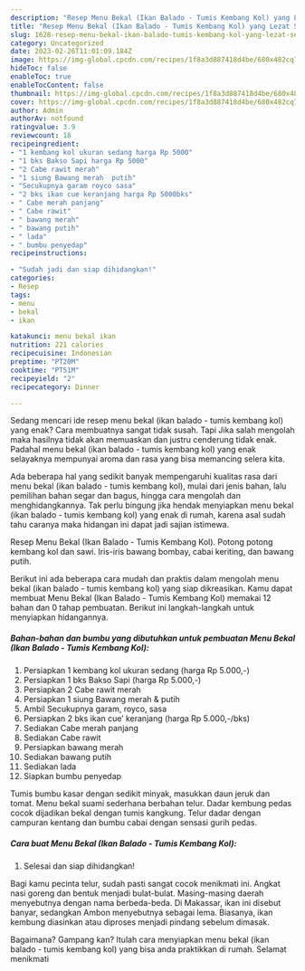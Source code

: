 ```yaml
---
description: "Resep Menu Bekal (Ikan Balado - Tumis Kembang Kol) yang Lezat Sekali, Buat Buka Puasa Lezat"
title: "Resep Menu Bekal (Ikan Balado - Tumis Kembang Kol) yang Lezat Sekali, Buat Buka Puasa Lezat"
slug: 1628-resep-menu-bekal-ikan-balado-tumis-kembang-kol-yang-lezat-sekali-buat-buka-puasa-lezat
category: Uncategorized
date: 2023-02-26T11:01:09.184Z
image: https://img-global.cpcdn.com/recipes/1f8a3d887418d4be/680x482cq70/menu-bekal-ikan-balado-tumis-kembang-kol-foto-resep-utama.jpg
hideToc: false
enableToc: true
enableTocContent: false
thumbnail: https://img-global.cpcdn.com/recipes/1f8a3d887418d4be/680x482cq70/menu-bekal-ikan-balado-tumis-kembang-kol-foto-resep-utama.jpg
cover: https://img-global.cpcdn.com/recipes/1f8a3d887418d4be/680x482cq70/menu-bekal-ikan-balado-tumis-kembang-kol-foto-resep-utama.jpg
author: Admin
authorAv: notfound
ratingvalue: 3.9
reviewcount: 18
recipeingredient:
- "1 kembang kol ukuran sedang harga Rp 5000"
- "1 bks Bakso Sapi harga Rp 5000"
- "2 Cabe rawit merah"
- "1 siung Bawang merah  putih"
- "Secukupnya garam royco sasa"
- "2 bks ikan cue keranjang harga Rp 5000bks"
- " Cabe merah panjang"
- " Cabe rawit"
- " bawang merah"
- " bawang putih"
- " lada"
- " bumbu penyedap"
recipeinstructions:

- "Sudah jadi dan siap dihidangkan!"
categories:
- Resep
tags:
- menu
- bekal
- ikan

katakunci: menu bekal ikan 
nutrition: 221 calories
recipecuisine: Indonesian
preptime: "PT20M"
cooktime: "PT51M"
recipeyield: "2"
recipecategory: Dinner

---
```



Sedang mencari ide resep menu bekal (ikan balado - tumis kembang kol) yang enak? Cara membuatnya sangat tidak susah. Tapi Jika salah mengolah maka hasilnya tidak akan memuaskan dan justru cenderung tidak enak. Padahal menu bekal (ikan balado - tumis kembang kol) yang enak selayaknya mempunyai aroma dan rasa yang bisa memancing selera kita.


Ada beberapa hal yang sedikit banyak mempengaruhi kualitas rasa dari menu bekal (ikan balado - tumis kembang kol), mulai dari jenis bahan, lalu pemilihan bahan segar dan bagus, hingga cara mengolah dan menghidangkannya. Tak perlu bingung jika hendak menyiapkan menu bekal (ikan balado - tumis kembang kol) yang enak di rumah, karena asal sudah tahu caranya maka hidangan ini dapat jadi sajian istimewa.

Resep Menu Bekal (Ikan Balado - Tumis Kembang Kol). Potong potong kembang kol dan sawi. Iris-iris bawang bombay, cabai keriting, dan bawang putih.


Berikut ini ada beberapa cara mudah dan praktis dalam mengolah menu bekal (ikan balado - tumis kembang kol) yang siap dikreasikan. Kamu dapat membuat Menu Bekal (Ikan Balado - Tumis Kembang Kol) memakai 12 bahan dan 0 tahap pembuatan. Berikut ini langkah-langkah untuk menyiapkan hidangannya.

<!--inarticleads1-->

##### Bahan-bahan dan bumbu yang dibutuhkan untuk pembuatan Menu Bekal (Ikan Balado - Tumis Kembang Kol):

1. Persiapkan 1 kembang kol ukuran sedang (harga Rp 5.000,-)
1. Persiapkan 1 bks Bakso Sapi (harga Rp 5.000,-)
1. Persiapkan 2 Cabe rawit merah
1. Persiapkan 1 siung Bawang merah &amp; putih
1. Ambil Secukupnya garam, royco, sasa
1. Persiapkan 2 bks ikan cue’ keranjang (harga Rp 5.000,-/bks)
1. Sediakan  Cabe merah panjang
1. Sediakan  Cabe rawit
1. Persiapkan  bawang merah
1. Sediakan  bawang putih
1. Sediakan  lada
1. Siapkan  bumbu penyedap


Tumis bumbu kasar dengan sedikit minyak, masukkan daun jeruk dan tomat. Menu bekal suami sederhana berbahan telur. Dadar kembung pedas cocok dijadikan bekal dengan tumis kangkung. Telur dadar dengan campuran kentang dan bumbu cabai dengan sensasi gurih pedas. 

<!--inarticleads2-->

##### Cara buat Menu Bekal (Ikan Balado - Tumis Kembang Kol):


1. Selesai dan siap dihidangkan!

Bagi kamu pecinta telur, sudah pasti sangat cocok menikmati ini. Angkat nasi goreng dan bentuk menjadi bulat-bulat. Masing-masing daerah menyebutnya dengan nama berbeda-beda. Di Makassar, ikan ini disebut banyar, sedangkan Ambon menyebutnya sebagai lema. Biasanya, ikan kembung diasinkan atau diproses menjadi pindang sebelum dimasak. 

Bagaimana? Gampang kan? Itulah cara menyiapkan menu bekal (ikan balado - tumis kembang kol) yang bisa anda praktikkan di rumah. Selamat menikmati

